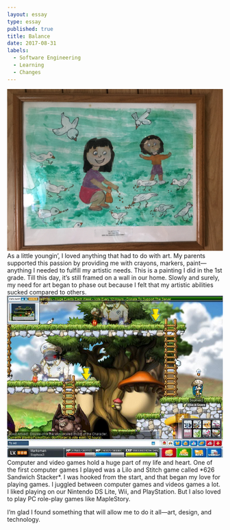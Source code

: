 ```yaml
---
layout: essay
type: essay
published: true
title: Balance
date: 2017-08-31
labels:
  - Software Engineering
  - Learning
  - Changes
---
```


<img class="ui medium left floated rounded image" src="../images/painting.JPG" width="600">
As a little youngin’, I loved anything that had to do with art. My parents supported this passion by providing me with crayons, markers, paint—anything I needed to fulfill my artistic needs. This is a painting I did in the 1st grade. Till this day, it’s still framed on a wall in our home. Slowly and surely, my need for art began to phase out because I felt that my artistic abilities sucked compared to others. 



<img class="ui medium right floated rounded image" src="../images/maplestory.JPG" width="600">
Computer and video games hold a huge part of my life and heart. One of the first computer games I played was a Lilo and Stitch game called *626 Sandwich Stacker*. I was hooked from the start, and that began my love for playing games. I juggled between computer games and videos games a lot. I liked playing on our Nintendo DS Lite, Wii, and PlayStation. But I also loved to play PC role-play games like MapleStory. 



I’m glad I found something that will allow me to do it all—art, design, and technology. 
